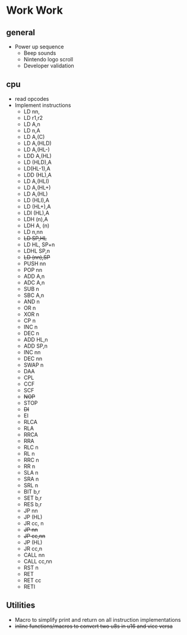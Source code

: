 # Work Work

## general

  - Power up sequence
    - Beep sounds
    - Nintendo logo scroll
    - Developer validation

## cpu

  - read opcodes
  - Implement instructions
    - LD nn,
    - LD r1,r2
    - LD A,n
    - LD n,A
    - LD A,(C)
    - LD A,(HLD)
    - LD A,(HL-)
    - LDD A,(HL)
    - LD (HLD),A
    - LD(HL-1),A
    - LDD (HL),A
    - LD A,(HLI)
    - LD A,(HL+)
    - LD A,(HL)
    - LD (HLI),A
    - LD (HL+),A
    - LDI (HL),A
    - LDH (n),A
    - LDH A, (n)
    - LD n,nn
    - ~~LD SP,HL~~
    - LD HL, SP+n
    - LDHL SP,n
    - ~~LD (nn),SP~~
    - PUSH nn
    - POP nn
    - ADD A,n
    - ADC A,n
    - SUB n
    - SBC A,n
    - AND n
    - OR n
    - XOR n
    - CP n
    - INC n
    - DEC n
    - ADD HL,n
    - ADD SP,n
    - INC nn
    - DEC nn
    - SWAP n
    - DAA
    - CPL
    - CCF
    - SCF
    - ~~NOP~~
    - STOP
    - ~~DI~~
    - EI
    - RLCA
    - RLA
    - RRCA
    - RRA
    - RLC n
    - RL n
    - RRC n
    - RR n
    - SLA n
    - SRA n
    - SRL n
    - BIT b,r
    - SET b,r
    - RES b,r
    - JP nn
    - JP (HL)
    - JR cc, n
    - ~~JP nn~~
    - ~~JP cc,nn~~
    - JP (HL)
    - JR cc,n
    - CALL nn
    - CALL cc,nn
    - RST n
    - RET
    - RET cc
    - RETI

## Utilities

- Macro to simplify print and return on all instruction implementations
- ~~inline functions/macros to convert two u8s in u16 and vice versa~~
